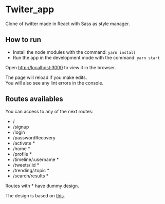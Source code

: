 # Twiter_app
Clone of twitter made in React with Sass as style manager.

## How to run
* Install the node modules with the command: `yarn install`
* Run the app  in the development mode with the command: `yarn start`

Open [http://localhost:3000](http://localhost:3000) to view it in the browser.

The page will reload if you make edits.\
You will also see any lint errors in the console.

## Routes availables

You can access to any of the next routes:
* /
* /signup
* /login
* /passwordRecovery
* /activate *
* /home *
* /profile *
* /timeline/:username *
* /tweets/:id *
* /trending/:topic *
* /search/results *

Routes with * have dummy design.

The design is based on [this](https://www.figma.com/file/Rax0sO6iBFdvryH7sKGNh8/Login-View-(Community)?node-id=421%3A124).

